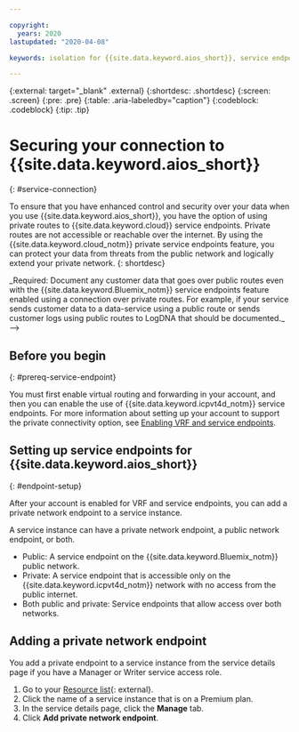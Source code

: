 ```yaml
---

copyright:
  years: 2020
lastupdated: "2020-04-08"

keywords: isolation for {{site.data.keyword.aios_short}}, service endpoints for {{site.data.keyword.aios_short}}, private network for {{site.data.keyword.aios_short}}, network isolation in {{site.data.keyword.aios_short}}, non-public routes for {{site.data.keyword.aios_short}}, private connection for {{site.data.keyword.aios_short}}

---
```


{:external: target="_blank" .external}
{:shortdesc: .shortdesc}
{:screen: .screen}
{:pre: .pre}
{:table: .aria-labeledby="caption"}
{:codeblock: .codeblock}
{:tip: .tip}

# Securing your connection to {{site.data.keyword.aios_short}}
{: #service-connection}

To ensure that you have enhanced control and security over your data when you use {{site.data.keyword.aios_short}}, you have the option of using private routes to {{site.data.keyword.cloud}} service endpoints. Private routes are not accessible or reachable over the internet. By using the {{site.data.keyword.cloud_notm}} private service endpoints feature, you can protect your data from threats from the public network and logically extend your private network.
{: shortdesc}
<!-->
_Required: Document any customer data that goes over public routes even with the {{site.data.keyword.Bluemix_notm}} service endpoints feature enabled using a connection over private routes. For example, if your service sends customer data to a data-service using a public route or sends customer logs using public routes to LogDNA that should be documented._
-->

## Before you begin
{: #prereq-service-endpoint}

<!--
_Document that users can connect to your service over a private network by using {{site.data.keyword.icpvt4d_notm}} service endpoints. Point to the [core documentation](/docs/resources?topic=resources-private-network-endpoints) about how to enable the capability in their account, and then cover any details that are specific to your service about using it, for example:_
-->

You must first enable virtual routing and forwarding in your account, and then you can enable the use of {{site.data.keyword.icpvt4d_notm}} service endpoints. For more information about setting up your account to support the private connectivity option, see [Enabling VRF and service endpoints](/docs/account?topic=account-vrf-service-endpoint).

## Setting up service endpoints for {{site.data.keyword.aios_short}}
{: #endpoint-setup}

<!--
_Review the following example: https://cloud.ibm.com/docs/compare-comply?topic=watson-public-private-endpoints Depending on how your service supports and requires users to set up this capability, document the steps to ensure a user can successfully connect over the private service endpoint. You can use separate headers to break this into sections if the process includes a lot of steps or use numbered steps for a less lengthy process._

_High level steps typically covered are: Add a private network endpoint, view your endpoint URL, and modifying your apps to use the new endpoint_
-->
After your account is enabled for VRF and service endpoints, you can add a private network endpoint to a service instance.

A service instance can have a private network endpoint, a public network endpoint, or both.

- Public: A service endpoint on the {{site.data.keyword.Bluemix_notm}} public network.
- Private: A service endpoint that is accessible only on the {{site.data.keyword.icpvt4d_notm}} network with no access from the public internet.
- Both public and private: Service endpoints that allow access over both networks.

## Adding a private network endpoint

You add a private endpoint to a service instance from the service details page if you have a Manager or Writer service access role.

1. Go to your [Resource list](https://cloud.ibm.com/resources){: external}.
2. Click the name of a service instance that is on a Premium plan.
3. In the service details page, click the **Manage** tab.
4. Click **Add private network endpoint**.

<!--
## Disabling public service endpoints for for {{site.data.keyword.aios_short}}
{: #endpoint-disable}

_This section will not apply to all services. It does apply to compute services, databases, and Cloud Object Storage at this time._

_Review the following example: https://cloud.ibm.com/docs/containers?topic=containers-cs_network_cluster#set-up-public-se Depending on how and if your service supports users to disable public endpoints, document the steps for disabling a public endpoint to ensure a user can connectly over only the private endpoint, if this is an option. You can use separate headers to break this into sections if the process includes a lot of steps or use numbered steps for a less lengthy process._

-->



